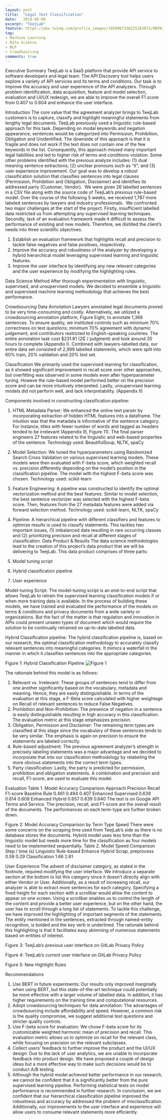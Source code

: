 ```yaml
---
layout: post
title:  "Legal Text Classification"
date:   2019-06-08
excerpt: "TeejLab"
feature: https://pbs.twimg.com/profile_images/1059987338225283072/0BTH3JBi.jpg
tag:
- Machine Learning
- Data Science
- NLP
- CrowdSourcing
comments: true
---
```


Executive Summary
TeejLab is a SaaS platform that provide API service to software developers and legal team. The API Discovery tool helps users explore a variety of API services and its terms and conditions. Our task is to improve the accuracy and user experience of the API analyzers. Through problem identification, data acquisition, feature and model selection, evaluation and UI/UX redesign, we are able to improve the overall F1 score from 0.407 to 0.604 and enhance the user interface.

Introduction
The core value that the agreement analyzer brings to TeejLab customers is to capture, classify and highlight meaningful statements from lengthy legal documents. TeejLab previously used a linguistic rule-based approach for this task. Depending on modal keywords and negation appearance, sentences would be categorized into Permission, Prohibition, Obligation and Unidentified. The downside of this approach is that it is fragile and does not work if the text does not contain one of the few keywords in the list. Consequently, this approach missed many important legal liabilities and led to higher risk of terms and conditions violation. Some other problems identified with the previous analyze includes: (1) dual meaning sentence extractions; (2) unclear pronouns such as “it”; and (3) user experience improvement. Our goal was to develop a robust classification solution that classifies sentences into legal clauses (Permission, Prohibition and Obligation, Disclaimer) and identifies its addressed party (Customer, Vendor). 
We were given 26 labelled sentences in a CSV file along with the source code of TeejLab’s previous rule-based model. Over the course of the following 5 weeks, we received 1,787 more labeled sentences by lawyers and industry professionals. 
We confronted two major challenges at the start of the project. Firstly, insufficient labelled data restricted us from attempting any supervised learning techniques. Secondly, lack of an evaluation framework made it difficult to assess the performance of existing and new models. Therefore, we distilled the client’s needs into three scientific objectives.

1.	Establish an evaluation framework that highlights recall and precision to tackle false negatives and false positives, respectively.
2.	Improve the accuracy and robustness of the analyzer by developing a hybrid hierarchical model leveraging supervised learning and linguistic features.
3.	Improve the user interface by identifying any new relevant categories and the user experience by modifying the highlighting rules.






Data Science Method
After thorough experimentation with linguistic, supervised, and unsupervised models. We decided to ensemble a linguistic and supervised machine learning methodology that achieves the best performance.

Crowdsourcing Data Annotation
Lawyers annotated legal documents proved to be very time-consuming and costly. Alternatively, we utilized a crowdsourcing annotation platform, Figure Eight, to annotate 1,368 sentences. To ensure quality, we instituted controls such as minimum 70% correctness on test questions; minimum 70% agreement with dynamic judgement; and contributors restricted to English-speaking countries. The entire annotation task cost $231.81 (2₵ / judgment) and took around 20 hours to complete (Appendix I). Combined with lawyers-labelled data, our entire data set consisted of 2,999 labelled statements, which were split into 60% train, 20% validation and 20% test set.

Classification
We primarily used the supervised learning for classification, as it showed significant improvement in recall score over other approaches, but overfitting was observed in some models even after hyperparameter tuning. Howeve the rule-based model performed better on the precision score and can be more intuitively interpreted. Lastly, unsupervised learning models did not perform well, and lack interpretability. (Appendix II)

Components involved in constructing classification pipeline:
1.	HTML Metadata Parser: We enhanced the online text parser by incorporating extraction of hidden HTML features into a dataframe. The intuition was that the metadata is informative of the sentence category. For instance, titles with fewer number of words and tagged as headers tended to be irrelevant (Appendix III, Figure 11). The final parser engineers 27 features related to the linguistic and web-based properties of the sentence. Technology used: BeautifulSoup, NLTK, spaCy

2.	Model Selection: We tuned the hyperparameters using Randomized Search Cross Validation on various supervised learning models. These models were then evaluated with F-beta score, which weighted recall vs. precision differently depending on the model’s position in the classification pipeline. The model with the highest F-beta score was chosen. Technology used: scikit-learn

3.	Feature Engineering: A pipeline was constructed to identify the optimal vectorization method and the best features. Similar to model selection, the best sentence vectorizer was selected with the highest F-beta score. Then, features from the 27 metadata features were added via forward selection method. Technology used: scikit-learn, NLTK, spaCy

4.	Pipeline: A hierarchical pipeline with different classifiers and features to optimize results is used to classify statements. This tackles two important issues, (1) imbalanced data resulting in rare occurring classes and (2) prioritizing precision and recall at different stages of classification.
Data Product & Results
The data science methodologies lead to the creation of this project’s data product that we will be delivering to TeejLab. This data product comprises of three parts:
1.	Model tuning script
2.	Hybrid classification pipeline
3.	User experience

Model-tuning Script:
The model-tuning script is an end-to-end script that allows TeejLab to retrain the supervised learning classification models if or when more training data is available. In the process of building these models, we have trained and evaluated the performance of the models on terms & conditions and privacy documents from a wide variety or organizations. But the fact of the matter is that regulation and innovation in APIs could present unseen types of document which would require the solution to be continually retrained on up-to-date labelled data.

Hybrid Classification pipeline:
The hybrid classification pipeline is, based on our research, the optimal classification methodology to accurately classify relevant sentences into meaningful categories. It mimics a waterfall in the manner in which it classifies sentences into the appropriate categories.

Figure 1: Hybrid Classification Pipeline
![Figure 1](../assets/img/classification_pipeline.png)

The rationale behind this model is as follows:
1.	Relevant vs. Irrelevant: These groups of sentences tend to differ from one another significantly based on the vocabulary, metadata and meaning. Hence, they are easily distinguishable. In terms of the evaluation at this stage, a F-Beta score calculated with higher weightage on Recall of relevant sentences to reduce False Negatives.
2.	Prohibition and Non-Prohibition: The presence of negation in a sentence is easily distinguishable resulting in high accuracy in this classification. The evaluation metric at this stage emphasizes precision.
3.	Obligation, Permission and Disclaimer: The remaining term types are classified at this stage since the vocabulary of these sentences tends to be very similar. The emphasis is again on precision to ensure the statements are labeled correctly.
4.	Rule-based adjustment: The previous agreement analyzer’s strength in precisely labeling statements was a major advantage and we decided to incorporate that into our classification methodology by relabeling the more obvious statements into the correct term types.
5.	Party classification: Lastly, the party is predicted for permission, prohibition and obligation statements. A combination and precision and recall, F1-score, are used to evaluate this model.

Evaluation
Table 1. Model Accuracy Comparison
Approach
Precision
Recall
F1-score
Baseline Rule
0.461
0.494
0.407
Enhanced Supervised
0.639
0.614
0.608
Enhanced Hybrid
0.657
0.639
0.640
The test is on Google API Terms and Service.  The precision, recall, and F1-score are the overall result of the documents. The performances on each term-type are further broken down.

Figure 2: Model Accuracy Comparison by Term Type
Speed
There were some concerns on the scraping time used from TeejLab’s side as there is no database stores the documents. Hybrid model uses less time than the linguistic model but needs more time for the classification as four models need to be implemented sequentially.
Table 2. Model Speed Comparison
Step / time (s)
Linguistic Rule-based
Enhance Hybrid
Scrap, preprocess
0.59
0.29
Classification
1.66
2.61

User Experience
The advent of disclaimer category, as stated in the footnote, required modifying the user interface. We introduce a separate section at the bottom to list this category since it doesn’t directly align with either Vendor or User. Additionally, as a result of increasing recall, our analyzer is able to extract more sentences for each category. Specifying a fixed height for each section with a scrollbar would allow the content to appear on one screen. Using a scrollbar enables us to control the length of the content and provide a better user experience, but on the other hand, the user has to scroll through a long list of statements. To tackle this challenge, we have improved the highlighting of important segments of the statements. The entity mentioned in the sentences, extracted through named-entity recognition, is bolded and the key verb is underlined. The rationale behind this highlighting is that it facilitates easy skimming of numerous statements based on entities of interest.


Figure 3: TeejLab’s previous user interface on GitLab Privacy Policy



Figure 4: TeejLab’s current user interface on GitLab Privacy Policy





Figure 5: New Highlight Rules

Recommendations
1.	Use BERT in future experiments: Our results only improved marginally when using BERT, but this state-of-the-art technique could potentially be more effective with a larger volume of labelled data. In addition, it has higher requirements on the training time and computational resources.
2.	Adopt crowdsourcing techniques for data annotation: The advantages of crowdsourcing include affordability and speed. However, a common risk is the quality compromise, we suggest additional test questions and stricter quality controls.
3.	Use F-beta score for evaluation: We chose F-beta score for its customizable weighted harmonic mean of precision and recall. This evaluation metric allows us to optimize on recall for the relevant class, while focusing on precision on the relevant subclasses.
4.	Collect users’ feedback to further improve the product and the UI/UX design: Due to the lack of user analytics, we are unable to incorporate feedback into product design. We have proposed a couple of design ideas but a more effective way to make such decisions would be to conduct A/B testing.
5.	Although the hybrid model achieved better performance in our research, we cannot be confident that it is significantly better from the pure supervised learning pipeline. Performing statistical tests on model performance is recommended in further research.
In conclusion, we are confident that our hierarchical classification pipeline improved the robustness and accuracy by addressed the problem of misclassification. Additionally, our improvements to the user interface and experience will allow users to consume relevant statements more efficiently.
